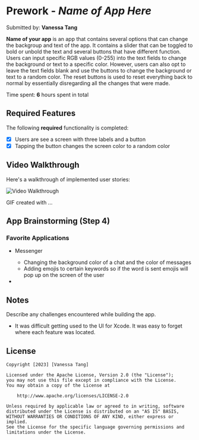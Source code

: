 # Prework - *Name of App Here*

Submitted by: **Vanessa Tang**

**Name of your app** is an app that contains several options that can change the backgroup and text of the app. It contains a slider that can be toggled to bold or unbold the text and several buttons that have different function. Users can input specific RGB values (0-255) into the text fields to change the background or text to a specific color. However, users can also opt to leave the text fields blank and use the buttons to change the background or text to a random color. The reset buttons is used to reset everything back to normal by essentially disregarding all the changes that were made.

Time spent: **6** hours spent in total

## Required Features

The following **required** functionality is completed:

- [x] Users are see a screen with three labels and a button
- [x] Tapping the button changes the screen color to a random color
 
## Video Walkthrough

Here's a walkthrough of implemented user stories:

<img src='http://i.imgur.com/link/to/your/gif/file.gif' title='Video Walkthrough' width='' alt='Video Walkthrough' />

<!-- Replace this with whatever GIF tool you used! -->
GIF created with ...  
<!-- Recommended tools:
[Kap](https://getkap.co/) for macOS
[ScreenToGif](https://www.screentogif.com/) for Windows
[peek](https://github.com/phw/peek) for Linux. -->

## App Brainstorming (Step 4)

### Favorite Applications

- Messenger
  - Changing the background color of a chat and the color of messages
  - Adding emojis to certain keywords so if the word is sent emojis will pop up on the screen of the user
   
- 

## Notes

Describe any challenges encountered while building the app.

- It was difficult getting used to the UI for Xcode. It was easy to forget where each feature was located.

## License

    Copyright [2023] [Vanessa Tang]

    Licensed under the Apache License, Version 2.0 (the "License");
    you may not use this file except in compliance with the License.
    You may obtain a copy of the License at

        http://www.apache.org/licenses/LICENSE-2.0

    Unless required by applicable law or agreed to in writing, software
    distributed under the License is distributed on an "AS IS" BASIS,
    WITHOUT WARRANTIES OR CONDITIONS OF ANY KIND, either express or implied.
    See the License for the specific language governing permissions and
    limitations under the License.
